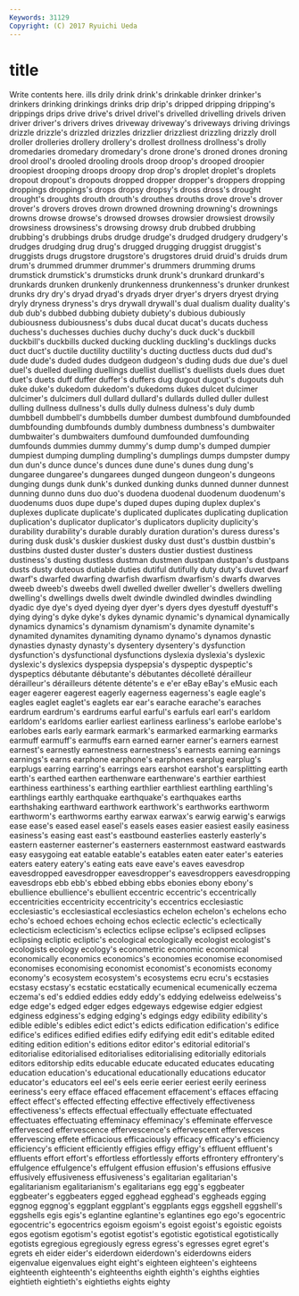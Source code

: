 ```yaml
---
Keywords: 31129 
Copyright: (C) 2017 Ryuichi Ueda
---
```


# title

Write contents here.
ills drily
drink drink's drinkable drinker drinker's drinkers drinking drinkings drinks drip
drip's dripped dripping dripping's drippings drips drive drive's drivel drivel's
drivelled drivelling drivels driven driver driver's drivers drives driveway driveway's
driveways driving drivings drizzle drizzle's drizzled drizzles drizzlier drizzliest drizzling
drizzly droll droller drolleries drollery drollery's drollest drollness drollness's drolly
dromedaries dromedary dromedary's drone drone's droned drones droning drool drool's
drooled drooling drools droop droop's drooped droopier droopiest drooping droops
droopy drop drop's droplet droplet's droplets dropout dropout's dropouts dropped
dropper dropper's droppers dropping droppings droppings's drops dropsy dropsy's dross
dross's drought drought's droughts drouth drouth's drouthes drouths drove drove's
drover drover's drovers droves drown drowned drowning drowning's drownings drowns
drowse drowse's drowsed drowses drowsier drowsiest drowsily drowsiness drowsiness's drowsing
drowsy drub drubbed drubbing drubbing's drubbings drubs drudge drudge's drudged
drudgery drudgery's drudges drudging drug drug's drugged drugging druggist druggist's
druggists drugs drugstore drugstore's drugstores druid druid's druids drum drum's
drummed drummer drummer's drummers drumming drums drumstick drumstick's drumsticks drunk
drunk's drunkard drunkard's drunkards drunken drunkenly drunkenness drunkenness's drunker drunkest
drunks dry dry's dryad dryad's dryads dryer dryer's dryers dryest
drying dryly dryness dryness's drys drywall drywall's dual dualism duality
duality's dub dub's dubbed dubbing dubiety dubiety's dubious dubiously dubiousness
dubiousness's dubs ducal ducat ducat's ducats duchess duchess's duchesses duchies
duchy duchy's duck duck's duckbill duckbill's duckbills ducked ducking duckling
duckling's ducklings ducks duct duct's ductile ductility ductility's ducting ductless
ducts dud dud's dude dude's duded dudes dudgeon dudgeon's duding
duds due due's duel duel's duelled duelling duellings duellist duellist's
duellists duels dues duet duet's duets duff duffer duffer's duffers
dug dugout dugout's dugouts duh duke duke's dukedom dukedom's dukedoms
dukes dulcet dulcimer dulcimer's dulcimers dull dullard dullard's dullards dulled
duller dullest dulling dullness dullness's dulls dully dulness dulness's duly
dumb dumbbell dumbbell's dumbbells dumber dumbest dumbfound dumbfounded dumbfounding dumbfounds
dumbly dumbness dumbness's dumbwaiter dumbwaiter's dumbwaiters dumfound dumfounded dumfounding dumfounds
dummies dummy dummy's dump dump's dumped dumpier dumpiest dumping dumpling
dumpling's dumplings dumps dumpster dumpy dun dun's dunce dunce's dunces
dune dune's dunes dung dung's dungaree dungaree's dungarees dunged dungeon
dungeon's dungeons dunging dungs dunk dunk's dunked dunking dunks dunned
dunner dunnest dunning dunno duns duo duo's duodena duodenal duodenum
duodenum's duodenums duos dupe dupe's duped dupes duping duplex duplex's
duplexes duplicate duplicate's duplicated duplicates duplicating duplication duplication's duplicator duplicator's
duplicators duplicity duplicity's durability durability's durable durably duration duration's duress
duress's during dusk dusk's duskier duskiest dusky dust dust's dustbin
dustbin's dustbins dusted duster duster's dusters dustier dustiest dustiness dustiness's
dusting dustless dustman dustmen dustpan dustpan's dustpans dusts dusty duteous
dutiable duties dutiful dutifully duty duty's duvet dwarf dwarf's dwarfed
dwarfing dwarfish dwarfism dwarfism's dwarfs dwarves dweeb dweeb's dweebs dwell
dwelled dweller dweller's dwellers dwelling dwelling's dwellings dwells dwelt dwindle
dwindled dwindles dwindling dyadic dye dye's dyed dyeing dyer dyer's
dyers dyes dyestuff dyestuff's dying dying's dyke dyke's dykes dynamic
dynamic's dynamical dynamically dynamics dynamics's dynamism dynamism's dynamite dynamite's dynamited
dynamites dynamiting dynamo dynamo's dynamos dynastic dynasties dynasty dynasty's dysentery
dysentery's dysfunction dysfunction's dysfunctional dysfunctions dyslexia dyslexia's dyslexic dyslexic's dyslexics
dyspepsia dyspepsia's dyspeptic dyspeptic's dyspeptics débutante débutante's débutantes décolleté dérailleur
dérailleur's dérailleurs détente détente's e e'er eBay eBay's eMusic each
eager eagerer eagerest eagerly eagerness eagerness's eagle eagle's eagles eaglet
eaglet's eaglets ear ear's earache earache's earaches eardrum eardrum's eardrums
earful earful's earfuls earl earl's earldom earldom's earldoms earlier earliest
earliness earliness's earlobe earlobe's earlobes earls early earmark earmark's earmarked
earmarking earmarks earmuff earmuff's earmuffs earn earned earner earner's earners
earnest earnest's earnestly earnestness earnestness's earnests earning earnings earnings's earns
earphone earphone's earphones earplug earplug's earplugs earring earring's earrings ears
earshot earshot's earsplitting earth earth's earthed earthen earthenware earthenware's earthier
earthiest earthiness earthiness's earthing earthlier earthliest earthling earthling's earthlings earthly
earthquake earthquake's earthquakes earths earthshaking earthward earthwork earthwork's earthworks earthworm
earthworm's earthworms earthy earwax earwax's earwig earwig's earwigs ease ease's
eased easel easel's easels eases easier easiest easily easiness easiness's
easing east east's eastbound easterlies easterly easterly's eastern easterner easterner's
easterners easternmost eastward eastwards easy easygoing eat eatable eatable's eatables
eaten eater eater's eateries eaters eatery eatery's eating eats eave
eave's eaves eavesdrop eavesdropped eavesdropper eavesdropper's eavesdroppers eavesdropping eavesdrops ebb
ebb's ebbed ebbing ebbs ebonies ebony ebony's ebullience ebullience's ebullient
eccentric eccentric's eccentrically eccentricities eccentricity eccentricity's eccentrics ecclesiastic ecclesiastic's ecclesiastical
ecclesiastics echelon echelon's echelons echo echo's echoed echoes echoing echos
eclectic eclectic's eclectically eclecticism eclecticism's eclectics eclipse eclipse's eclipsed eclipses
eclipsing ecliptic ecliptic's ecological ecologically ecologist ecologist's ecologists ecology ecology's
econometric economic economical economically economics economics's economies economise economised economises
economising economist economist's economists economy economy's ecosystem ecosystem's ecosystems ecru
ecru's ecstasies ecstasy ecstasy's ecstatic ecstatically ecumenical ecumenically eczema eczema's
ed's eddied eddies eddy eddy's eddying edelweiss edelweiss's edge edge's
edged edger edges edgeways edgewise edgier edgiest edginess edginess's edging
edging's edgings edgy edibility edibility's edible edible's edibles edict edict's
edicts edification edification's edifice edifice's edifices edified edifies edify edifying
edit edit's editable edited editing edition edition's editions editor editor's
editorial editorial's editorialise editorialised editorialises editorialising editorially editorials editors editorship
edits educable educate educated educates educating education education's educational educationally
educations educator educator's educators eel eel's eels eerie eerier eeriest
eerily eeriness eeriness's eery efface effaced effacement effacement's effaces effacing
effect effect's effected effecting effective effectively effectiveness effectiveness's effects effectual
effectually effectuate effectuated effectuates effectuating effeminacy effeminacy's effeminate effervesce effervesced
effervescence effervescence's effervescent effervesces effervescing effete efficacious efficaciously efficacy efficacy's
efficiency efficiency's efficient efficiently effigies effigy effigy's effluent effluent's effluents
effort effort's effortless effortlessly efforts effrontery effrontery's effulgence effulgence's effulgent
effusion effusion's effusions effusive effusively effusiveness effusiveness's egalitarian egalitarian's egalitarianism
egalitarianism's egalitarians egg egg's eggbeater eggbeater's eggbeaters egged egghead egghead's
eggheads egging eggnog eggnog's eggplant eggplant's eggplants eggs eggshell eggshell's
eggshells egis egis's eglantine eglantine's eglantines ego ego's egocentric egocentric's
egocentrics egoism egoism's egoist egoist's egoistic egoists egos egotism egotism's
egotist egotist's egotistic egotistical egotistically egotists egregious egregiously egress egress's
egresses egret egret's egrets eh eider eider's eiderdown eiderdown's eiderdowns
eiders eigenvalue eigenvalues eight eight's eighteen eighteen's eighteens eighteenth eighteenth's
eighteenths eighth eighth's eighths eighties eightieth eightieth's eightieths eights eighty
